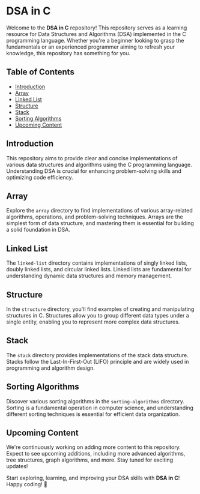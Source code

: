 # DSA in C

Welcome to the **DSA in C** repository! This repository serves as a learning resource for Data Structures and Algorithms (DSA) implemented in the C programming language. Whether you're a beginner looking to grasp the fundamentals or an experienced programmer aiming to refresh your knowledge, this repository has something for you.

## Table of Contents

- [Introduction](#introduction)
- [Array](#array)
- [Linked List](#linked-list)
- [Structure](#structure)
- [Stack](#stack)
- [Sorting Algorithms](#sorting-algorithms)
- [Upcoming Content](#upcoming-content)

## Introduction

This repository aims to provide clear and concise implementations of various data structures and algorithms using the C programming language. Understanding DSA is crucial for enhancing problem-solving skills and optimizing code efficiency.

## Array

Explore the `array` directory to find implementations of various array-related algorithms, operations, and problem-solving techniques. Arrays are the simplest form of data structure, and mastering them is essential for building a solid foundation in DSA.

## Linked List

The `linked-list` directory contains implementations of singly linked lists, doubly linked lists, and circular linked lists. Linked lists are fundamental for understanding dynamic data structures and memory management.

## Structure

In the `structure` directory, you'll find examples of creating and manipulating structures in C. Structures allow you to group different data types under a single entity, enabling you to represent more complex data structures.

## Stack

The `stack` directory provides implementations of the stack data structure. Stacks follow the Last-In-First-Out (LIFO) principle and are widely used in programming and algorithm design.

## Sorting Algorithms

Discover various sorting algorithms in the `sorting-algorithms` directory. Sorting is a fundamental operation in computer science, and understanding different sorting techniques is essential for efficient data organization.

## Upcoming Content

We're continuously working on adding more content to this repository. Expect to see upcoming additions, including more advanced algorithms, tree structures, graph algorithms, and more. Stay tuned for exciting updates!

Start exploring, learning, and improving your DSA skills with **DSA in C**! Happy coding! 🚀
